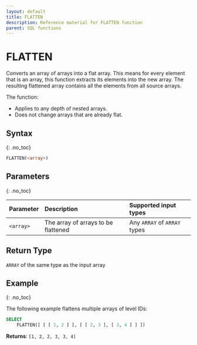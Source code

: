 ```yaml
---
layout: default
title: FLATTEN
description: Reference material for FLATTEN function
parent: SQL functions
---
```


# FLATTEN

Converts an array of arrays into a flat array. This means for every element that is an array, this function extracts its elements into the new array. The resulting flattened array contains all the elements from all source arrays.

The function:

* Applies to any depth of nested arrays.
* Does not change arrays that are already flat.

## Syntax
{: .no_toc}

```sql
FLATTEN(<array>)
```

## Parameters
{: .no_toc}

| Parameter | Description                         |Supported input types |
| :--------- | :----------------------------------- | :---------------------|
| `<array>` | The array of arrays to be flattened | Any `ARRAY` of `ARRAY` types | 

## Return Type

`ARRAY` of the same type as the input array

## Example
{: .no_toc}

The following example flattens multiple arrays of level IDs: 

```sql
SELECT
	FLATTEN([ [ [ 1, 2 ] ], [ [ 2, 3 ], [ 3, 4 ] ] ])
```

**Returns**: `[1, 2, 2, 3, 3, 4]`
